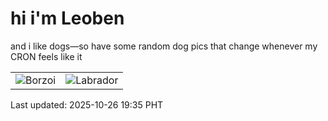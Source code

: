 # hi i'm Leoben

and i like dogs—so have some random dog pics that change whenever my CRON feels like it

|  |  |
|--------|----------|
| ![Borzoi](https://random-dog-vercel.vercel.app/api/random-borzoi?v=1761478508) | ![Labrador](https://random-dog-vercel.vercel.app/api/random-labrador?v=1761478508) |

Last updated: 2025-10-26 19:35 PHT
